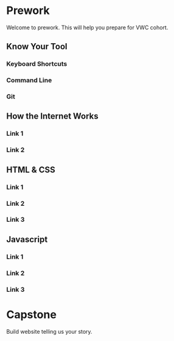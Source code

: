 # Prework

Welcome to prework. This will help you prepare for VWC cohort.

## Know Your Tool

### Keyboard Shortcuts

### Command Line

### Git

## How the Internet Works

### Link 1

### Link 2 

## HTML & CSS

### Link 1 

### Link 2

### Link 3

## Javascript

### Link 1

### Link 2

### Link 3

# Capstone

Build website telling us your story.

